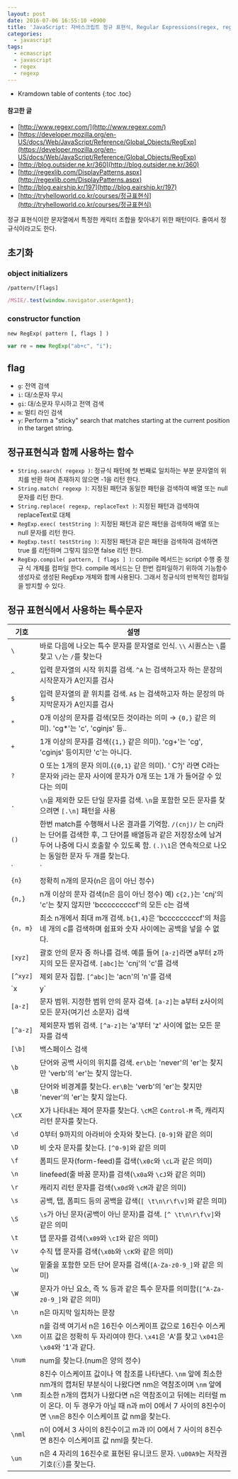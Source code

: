 ```yaml
---
layout: post
date: 2016-07-06 16:55:10 +0900
title: 'JavaScript: 자바스크립트 정규 표현식, Regular Expressions(regex, regexp) in JavaScript'
categories:
  - javascript
tags:
  - ecmascript
  - javascript
  - regex
  - regexp
---
```


* Kramdown table of contents
{:toc .toc}

#### 참고한 글

- [http://www.regexr.com/](http://www.regexr.com/)
- [https://developer.mozilla.org/en-US/docs/Web/JavaScript/Reference/Global_Objects/RegExp](https://developer.mozilla.org/en-US/docs/Web/JavaScript/Reference/Global_Objects/RegExp)
- [http://blog.outsider.ne.kr/360](http://blog.outsider.ne.kr/360)
- [http://regexlib.com/DisplayPatterns.aspx](http://regexlib.com/DisplayPatterns.aspx)
- [http://blog.eairship.kr/197](http://blog.eairship.kr/197)
- [http://tryhelloworld.co.kr/courses/정규표현식](http://tryhelloworld.co.kr/courses/정규표현식)


정규 표현식이란 문자열에서 특정한 캐릭터 조합을 찾아내기 위한 패턴이다. 줄여서 정규식이라고도 한다.

## 초기화

### object initializers

```
/pattern/[flags]
```

```js
/MSIE/.test(window.navigator.userAgent);
```

### constructor function

```
new RegExp( pattern [, flags ] )
```

```js
var re = new RegExp("ab+c", "i");
```

## flag

- `g`: 전역 검색
- `i`: 대/소문자 무시
- `gi`: 대/소문자 무시하고 전역 검색
- `m`: 멀티 라인 검색
- `y`: Perform a "sticky" search that matches starting at the current position in the target string.

## 정규표현식과 함께 사용하는 함수

- `String.search( regexp )`: 정규식 패턴에 첫 번째로 일치하는 부분 문자열의 위치를 반환 하며 존재하지 않으면 -1을 리턴 한다.
- `String.match( regexp )`: 지정된 패턴과 동일한 패턴을 검색하여 배열 또는 null 문자를 리턴 한다.
- `String.replace( regexp, replaceText )`: 지정된 패턴과 검색하여 replaceText로 대체
- `RegExp.exec( testString )`: 지정된 패턴과 같은 패턴을 검색하여 배열 또는 null 문자를 리턴 한다.
- `RegExp.test( testString )`: 지정된 패턴과 같은 패턴을 검색하여 검색하면 true 를 리턴하며 그렇지 않으면 false 리턴 한다.
- `RegExp.compile( pattern, [ flags ] )`: compile 메서드는 script 수행 중 정규 식 개체를 컴파일 한다. compile 메서드는 단 한번 컴파일하기 위하여 기능함수 생성자로 생성된 RegExp 개체와 함께 사용된다. 그래서 정규식의 반복적인 컴파일을 방지할 수 있다.

## 정규 표현식에서 사용하는 특수문자

| 기호      |  설명                                                    |
|--------|--------------------------------------------------------------------------------------------------------------------------------------|
| `\`      |  바로 다음에 나오는 특수 문자를 문자열로 인식. `\\` 시퀀스는 `\`를 찾고 `\/`는 `/`를 찾는다                                                    |
| `^`      |  입력 문자열의 시작 위치를 검색. `^A` 는 검색하고자 하는 문장의 시작문자가 A인지를 검사                                                      |
| `$`      |  입력 문자열의 끝 위치를 검색. `A$` 는 검색하고자 하는 문장의 마지막문자가 A인지를 검사                                                      |
| `*`      |  0개 이상의 문자를 검색(모든 것이라는 의미 → `{0,}` 같은 의미). 'cg*'는 'c', 'cginjs' 등..                                                 |
| `+`      |  1개 이상의 문자를 검색(`{1,}` 같은 의미). 'cg+'는 'cg', 'cginjs' 등이지만 'c'는 아니다.                                                   |
| `?`      |  0 또는 1개의 문자 의미.(`{0,1}` 같은 의미). ' C?j' 라면 C라는 문자와 j라는 문자 사이에 문자가 0개 또는 1개 가 들어갈 수 있다는 의미           |
| `.`      |  `\n`을 제외한 모든 단일 문자를 검색. `\n`을 포함한 모든 문자를 찾으려면 `[.\n]` 패턴을 사용                                               |
| `()`     |  한번 match를 수행해서 나온 결과를 기억함. `/(cnj)/` 는 cnj라는 단어를 검색한 후, 그 단어를 배열등과 같은 저장장소에 남겨두어 나중에 다시 호출할 수 있도록 함. `(.)\1`은 연속적으로 나오는 동일한 문자 두 개를 찾는다. |
| `|`      |  부분합연산(OR)                                                                                                                       |
| `{n}`    |  정확히 n개의 문자(n은 음이 아닌 정수)                                                                                                  |
| `{n,}`   |  n개 이상의 문자 검색(n은 음이 아닌 정수) 예) `c{2,}`는 'cnj'의 'c'는 찾지 않지만 'bcccccccccf'의 모든 c는 검색                            |
| `{n, m}` |  최소 n개에서 최대 m개 검색. `b{1,4}`은 'bcccccccccf'의 처음 네 개의 c를 검색하며 쉼표와 숫자 사이에는 공백을 넣을 수 없다.                  |
| `[xyz]`  |  괄호 안의 문자 중 하나를 검색. 예를 들어 `[a-z]`라면 a부터 z까지의 모든 문자검색. `[abc]`는 'cnj'의 'c'를 검색                               |
| `[^xyz]` |  제외 문자 집합. `[^abc]`는 'acn'의 'n'를 검색                                                                                          |
| `x|y`    |  x 또는 y를 검색. `c|cginjs`는 'c' 또는 'cginjs'를 검색                                                                                 |
| `[a-z]`  |  문자 범위. 지정한 범위 안의 문자 검색. `[a-z]`는 a부터 z사이의 모든 문자(여기선 소문자) 검색                                               |
| `[^a-z]` |  제외문자 범위 검색. `[^a-z]`는 'a'부터 'z' 사이에 없는 모든 문자를 검색                                                                  |
| `[\b]`   |  백스페이스 검색                                                                                                                       |
| `\b`     |  단어와 공백 사이의 위치를 검색. `er\b`는 'never'의 'er'는 찾지만 'verb'의 'er'는 찾지 않는다.                                             |
| `\B`     |  단어와 비경계를 찾는다. `er\B`는 'verb'의 'er'는 찾지만 'never'의 'er'는 찾지 않는다.                                                    |
| `\cX`    |  X가 나타내는 제어 문자를 찾는다. `\cM`은 `Control-M` 즉, 캐리지 리턴 문자를 찾는다.                                                          |
| `\d`     |  0부터 9까지의 아라비아 숫자와 찾는다. `[0-9]`와 같은 의미                                                                                  |
| `\D`     |  비 숫자 문자를 찾는다. `[^0-9]`와 같은 의미                                                                                               |
| `\f`     |  폼피드 문자(form-feed)를 검색(`\x0c`와 `\cL`과 같은 의미)                                                                                   |
| `\n`     |  linefeed(줄 바꿈 문자)를 검색(`\x0a`와 `\cJ`와 같은 의미)                                                                                   |
| `\r`     |  캐리지 리턴 문자를 검색(`\x0d`와 `\cM`과 같은 의미)                                                                                          |
| `\s`     |  공백, 탭, 폼피드 등의 공백을 감색(`[ \t\n\r\f\v]`와 같은 의미)                                                                             |
| `\S`     |  `\s`가 아닌 문자(공백이 아닌 문자)를 검색. `[^ \t\n\r\f\v]`와 같은 의미                                                                     |
| `\t`     |  탭 문자를 검색(`\x09`와 `\cI`와 같은 의미)                                                                                                  |
| `\v`     |  수직 탭 문자를 검색(`\x0b`와 `\cK`와 같은 의미)                                                                                              |
| `\w`     |  밑줄을 포함한 모든 단어 문자를 검색(`[A-Za-z0-9_]`와 같은 의미)                                                                          |
| `\W`     |  문자가 아닌 요소, 즉 % 등과 같은 특수 문자를 의미함(`[^A-Za-z0-9_]`와 같은 의미)                                                          |
| `\n`     |  n은 마지막 일치하는 문장                                                                                                                |
| `\xn`    |  n을 검색 여기서 n은 16진수 이스케이프 값으로 16진수 이스케이프 값은 정확히 두 자리여야 한다. `\x41`은 'A'를 찾고 `\x041`은 `\x04`와 '1'과 같다.|
| `\num`   |  num을 찾는다.(num은 양의 정수)                                                                                                          |
| `\nm`    |  8진수 이스케이프 값이나 역 참조를 나타낸다. `\nm` 앞에 최소한 nm개의 캡처된 부분식이 나왔다면 nm은 역참조이며 `\nm` 앞에 최소한 n개의 캡처가 나왔다면 n은 역참조이고 뒤에는 리터럴 m이 온다. 이 두 경우가 아닐 때 n과 m이 0에서 7 사이의 8진수이면 `\nm`은 8진수 이스케이프 값 nm을 찾는다. |
| `\nml`   |  n이 0에서 3 사이의 8진수이고 m과 l이 0에서 7 사이의 8진수면 8진수 이스케이프 값 nml을 찾는다.                                               |
| `\un`    |  n은 4 자리의 16진수로 표현된 유니코드 문자. `\u00A9`는 저작권 기호(ⓒ)를 찾는다.                                                             |
